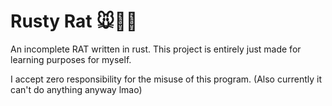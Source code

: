 # Rusty Rat 🐭🐁🐁

An incomplete RAT written in rust. This project is entirely just made for learning purposes for myself.

I accept zero responsibility for the misuse of this program. (Also currently it can't do anything anyway lmao)
